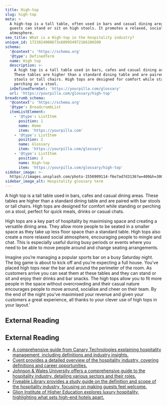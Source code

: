 ```yaml
---
title: High-top
slug: high-top
meta: >
  A high-top is a tall table, often used in bars and casual dining areas, where
  guests can stand or sit on high stools. It promotes a relaxed, social
  atmosphere.
seo_title: What is a High-top in the hospitality industry?
unique_id: 1723824008673x609954972166286500
schema:
  '@context': 'https://schema.org'
  '@type': DefinedTerm
  name: High top
  description: >-
    A high top is a tall table used in bars, cafes and casual dining areas.
    These tables are higher than a standard dining table and are paired with bar
    stools or tall chairs. High tops are designed for comfort while standing or
    perching on a stool.
  inDefinedTermSet: 'https://yourpilla.com/glossary'
  url: 'https://yourpilla.com/glossary/high-top'
breadcrumb_schema:
  '@context': 'https://schema.org'
  '@type': BreadcrumbList
  itemListElement:
    - '@type': ListItem
      position: 1
      name: Home
      item: 'https://yourpilla.com'
    - '@type': ListItem
      position: 2
      name: Glossary
      item: 'https://yourpilla.com/glossary'
    - '@type': ListItem
      position: 3
      name: High-top
      item: 'https://yourpilla.com/glossary/high-top'
sidebar_image: >-
  https://images.unsplash.com/photo-1556909114-f6e7ad7d3136?w=400&h=300&fit=crop&auto=format
sidebar_image_alt: Hospitality glossary term
---
```


A high top is a tall table used in bars, cafes and casual dining areas. These tables are higher than a standard dining table and are paired with bar stools or tall chairs. High tops are designed for comfort while standing or perching on a stool, perfect for quick meals, drinks or casual chats.

High tops are a key part of hospitality by maximising space and creating a versatile dining area. They allow more people to be seated in a smaller space as they take up less floor space than a standard table. High tops also create a more relaxed social atmosphere, encouraging people to mingle and chat. This is especially useful during busy periods or events where you need to be able to move people around and change seating arrangements.

Imagine you’re managing a popular sports bar on a busy Saturday night. The big game is about to kick off and you’re expecting a full house. You’ve placed high tops near the bar and around the perimeter of the room. As customers arrive you can seat them at these tables and they can stand or sit and enjoy their drinks and bar snacks. The high tops allow you to fit more people in the space without overcrowding and their casual nature encourages people to move around, socialise and cheer on their team. By the end of the night you’ve maximised your revenue and given your customers a great experience, all thanks to your clever use of high tops in your layout.'

## External Reading



## External Reading

*   [A comprehensive guide from Canary Technologies explaining hospitality management, including definitions and industry insights.](https://www.canarytechnologies.com/hotel-terminology/hospitality-management)
*   [Cvent provides a detailed overview of the hospitality industry, covering definitions and career opportunities.](https://www.cvent.com/en/blog/hospitality/what-is-the-hospitality-industry)
*   [Johnson & Wales University offers a comprehensive guide to the hospitality industry, detailing various sectors and their roles.](https://online.jwu.edu/blog/your-comprehensive-guide-hospitality-industry/)
*   [Fiveable Library provides a study guide on the definition and scope of the hospitality industry, focusing on making guests feel welcome.](https://library.fiveable.me/hospitality-management/unit-1/definition-scope-hospitality-industry/study-guide/u7qtIc5mHWGyrnOK)
*   [Glion Institute of Higher Education explores luxury hospitality, highlighting what sets high-end hotels apart.](https://www.glion.edu/magazine/guide-to-luxury-hospitality/)
